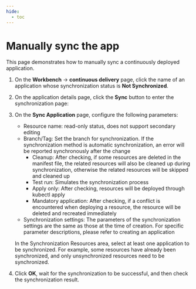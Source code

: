 ```yaml
---
hide:
  - toc
---
```


# Manually sync the app

This page demonstrates how to manually sync a continuously deployed application.

1. On the __Workbench__ -> __continuous delivery__ page, click the name of an application whose synchronization status is __Not Synchronized__.

    <!--![]()screenshots-->

1. On the application details page, click the __Sync__ button to enter the synchronization page:

    <!--![]()screenshots-->

1. On the __Sync Application__ page, configure the following parameters:

    - Resource name: read-only status, does not support secondary editing
    - Branch/Tag: Set the branch for synchronization. If the synchronization method is automatic synchronization, an error will be reported synchronously after the change
        - Cleanup: After checking, if some resources are deleted in the manifest file, the related resources will also be cleaned up during synchronization, otherwise the related resources will be skipped and cleaned up
        - Test run: Simulates the synchronization process
        - Apply only: After checking, resources will be deployed through kubectl apply
        - Mandatory application: After checking, if a conflict is encountered when deploying a resource, the resource will be deleted and recreated immediately
    - Synchronization settings: The parameters of the synchronization settings are the same as those at the time of creation. For specific parameter descriptions, please refer to creating an application

    In the Synchronization Resources area, select at least one application to be synchronized. For example, some resources have already been synchronized, and only unsynchronized resources need to be synchronized.

    <!--![]()screenshots-->

1. Click __OK__, wait for the synchronization to be successful, and then check the synchronization result.